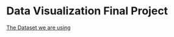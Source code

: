# Data Visualization Final Project
[The Dataset we are using](https://www.kaggle.com/datasets/theforcecoder/wind-power-forecasting?datasetId=796750)
